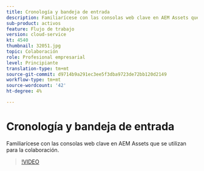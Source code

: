 ```yaml
---
title: Cronología y bandeja de entrada
description: Familiarícese con las consolas web clave en AEM Assets que se utilizan para la colaboración.
sub-product: activos
feature: Flujo de trabajo
version: cloud-service
kt: 4540
thumbnail: 32051.jpg
topic: Colaboración
role: Profesional empresarial
level: Principiante
translation-type: tm+mt
source-git-commit: d9714b9a291ec3ee5f3dba9723de72bb120d2149
workflow-type: tm+mt
source-wordcount: '42'
ht-degree: 4%

---
```



# Cronología y bandeja de entrada

Familiarícese con las consolas web clave en AEM Assets que se utilizan para la colaboración.

>[!VIDEO](https://video.tv.adobe.com/v/32051/?quality=12&learn=on&hidetitle=true)